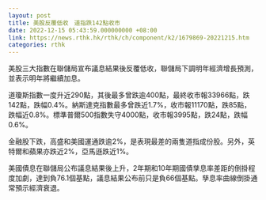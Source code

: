 ```yaml
---
layout: post
title: 美股反覆低收　道指跌142點收市
date: 2022-12-15 05:43:59.000000000 +08:00
link: https://news.rthk.hk/rthk/ch/component/k2/1679869-20221215.htm
categories: rthk
---
```


美股三大指數在聯儲局宣布議息結果後反覆低收，聯儲局下調明年經濟增長預測，並表示明年將繼續加息。

道瓊斯指數一度升近290點，其後最多曾跌逾400點，最終收市報33966點，跌142點，跌幅0.4%。納斯達克指數最多曾跌近1.7%，收市報11170點，跌85點，跌幅近0.8%。標準普爾500指數失守4000點，收市報3995點，跌24點，跌幅0.6%。

金融股下跌，高盛和美國運通跌逾2%，是表現最差的兩隻道指成份股。另外，英特爾和蘋果亦跌近2%，亞馬遜跌近1%。

美國債息在聯儲局公布議息結果後上升，2年期和10年期國債孳息率差距的倒掛程度加劇，達到負76.1個基點，議息結果公布前只是負66個基點。孳息率曲線倒掛通常預示經濟衰退。
